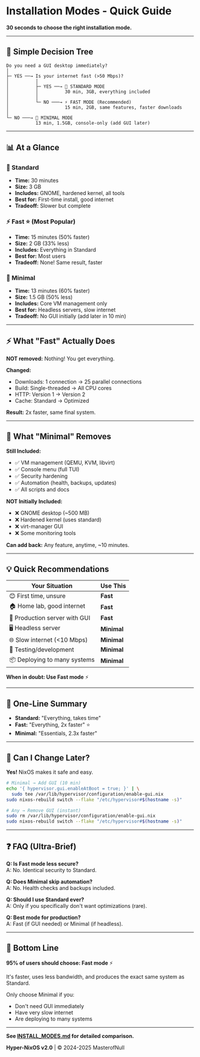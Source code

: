 # Installation Modes - Quick Guide

**30 seconds to choose the right installation mode.**

---

## 🎯 Simple Decision Tree

```
Do you need a GUI desktop immediately?
│
├─ YES ──→ Is your internet fast (>50 Mbps)?
│          │
│          ├─ YES ──→ 🎯 STANDARD MODE
│          │          30 min, 3GB, everything included
│          │
│          └─ NO ───→ ⚡ FAST MODE (Recommended)
│                     15 min, 2GB, same features, faster downloads
│
└─ NO ───→ 🚀 MINIMAL MODE
           13 min, 1.5GB, console-only (add GUI later)
```

---

## 📊 At a Glance

### 🎯 Standard
- **Time:** 30 minutes
- **Size:** 3 GB
- **Includes:** GNOME, hardened kernel, all tools
- **Best for:** First-time install, good internet
- **Tradeoff:** Slower but complete

### ⚡ Fast ⭐ (Most Popular)
- **Time:** 15 minutes (50% faster)
- **Size:** 2 GB (33% less)
- **Includes:** Everything in Standard
- **Best for:** Most users
- **Tradeoff:** None! Same result, faster

### 🚀 Minimal
- **Time:** 13 minutes (60% faster)
- **Size:** 1.5 GB (50% less)
- **Includes:** Core VM management only
- **Best for:** Headless servers, slow internet
- **Tradeoff:** No GUI initially (add later in 10 min)

---

## ⚡ What "Fast" Actually Does

**NOT removed:** Nothing! You get everything.

**Changed:**
- Downloads: 1 connection → 25 parallel connections
- Build: Single-threaded → All CPU cores
- HTTP: Version 1 → Version 2
- Cache: Standard → Optimized

**Result:** 2x faster, same final system.

---

## 🚀 What "Minimal" Removes

**Still Included:**
- ✅ VM management (QEMU, KVM, libvirt)
- ✅ Console menu (full TUI)
- ✅ Security hardening
- ✅ Automation (health, backups, updates)
- ✅ All scripts and docs

**NOT Initially Included:**
- ❌ GNOME desktop (~500 MB)
- ❌ Hardened kernel (uses standard)
- ❌ virt-manager GUI
- ❌ Some monitoring tools

**Can add back:** Any feature, anytime, ~10 minutes.

---

## 💡 Quick Recommendations

| Your Situation | Use This |
|----------------|----------|
| 😊 First time, unsure | **Fast** |
| 🏠 Home lab, good internet | **Fast** |
| 💼 Production server with GUI | **Fast** |
| 🖥️ Headless server | **Minimal** |
| 🌐 Slow internet (<10 Mbps) | **Minimal** |
| 🧪 Testing/development | **Minimal** |
| 📦 Deploying to many systems | **Minimal** |

**When in doubt: Use Fast mode** ⚡

---

## 📝 One-Line Summary

- **Standard:** "Everything, takes time"
- **Fast:** "Everything, 2x faster" ⭐
- **Minimal:** "Essentials, 2.3x faster"

---

## 🔄 Can I Change Later?

**Yes!** NixOS makes it safe and easy.

```bash
# Minimal → Add GUI (10 min)
echo '{ hypervisor.gui.enableAtBoot = true; }' | \
  sudo tee /var/lib/hypervisor/configuration/enable-gui.nix
sudo nixos-rebuild switch --flake "/etc/hypervisor#$(hostname -s)"

# Any → Remove GUI (instant)
sudo rm /var/lib/hypervisor/configuration/enable-gui.nix
sudo nixos-rebuild switch --flake "/etc/hypervisor#$(hostname -s)"
```

---

## ❓ FAQ (Ultra-Brief)

**Q: Is Fast mode less secure?**  
A: No. Identical security to Standard.

**Q: Does Minimal skip automation?**  
A: No. Health checks and backups included.

**Q: Should I use Standard ever?**  
A: Only if you specifically don't want optimizations (rare).

**Q: Best mode for production?**  
A: Fast (if GUI needed) or Minimal (if headless).

---

## 🎯 Bottom Line

**95% of users should choose: Fast mode** ⚡

It's faster, uses less bandwidth, and produces the exact same system as Standard.

Only choose Minimal if you:
- Don't need GUI immediately
- Have very slow internet
- Are deploying to many systems

---

**See [INSTALL_MODES.md](INSTALL_MODES.md) for detailed comparison.**

**Hyper-NixOS v2.0** | © 2024-2025 MasterofNull
